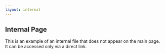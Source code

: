 ```yaml
---
layout: internal
---
```

## Internal Page

This is an example of an internal file that does not appear on the main page. It can be accessed only via a direct link.
